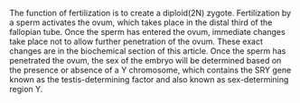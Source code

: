 The function of fertilization is to create a diploid(2N) zygote. Fertilization by a sperm activates the ovum, which takes place in the distal third of the fallopian tube. Once the sperm has entered the ovum, immediate changes take place not to allow further penetration of the ovum. These exact changes are in the biochemical section of this article. Once the sperm has penetrated the ovum, the sex of the embryo will be determined based on the presence or absence of a Y chromosome, which contains the SRY gene known as the testis-determining factor and also known as sex-determining region Y.